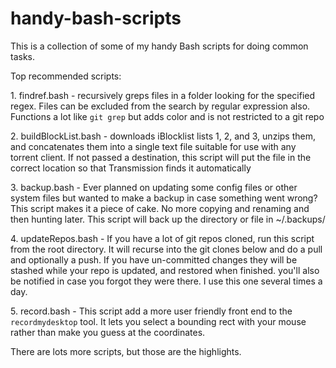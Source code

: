 handy-bash-scripts
==================

This is a collection of some of my handy Bash scripts for doing common tasks.

Top recommended scripts:

1\. findref.bash - recursively greps files in a folder looking for the specified regex.  Files can be excluded from the search by regular expression also.  Functions a lot like `git grep` but adds color and is not restricted to a git repo

2\. buildBlockList.bash - downloads iBlocklist lists 1, 2, and 3, unzips them, and concatenates them into a single text file suitable for use with any torrent client.  If not passed a destination, this script will put the file in the correct location so that Transmission finds it automatically

3\. backup.bash - Ever planned on updating some config files or other system files but wanted to make a backup in case something went wrong?  This script makes it a piece of cake.  No more copying and renaming and then hunting later.  This script will back up the directory or file in ~/.backups/

4\. updateRepos.bash - If you have a lot of git repos cloned, run this script from the root directory.  It will recurse into the git clones below and do a pull and optionally a push.  If you have un-committed changes they will be stashed while your repo is updated, and restored when finished.  you'll also be notified in case you forgot they were there.  I use this one several times a day.

5\. record.bash - This script add a more user friendly front end to the `recordmydesktop` tool.  It lets you select a bounding rect with your mouse rather than make you guess at the coordinates.

There are lots more scripts, but those are the highlights.
